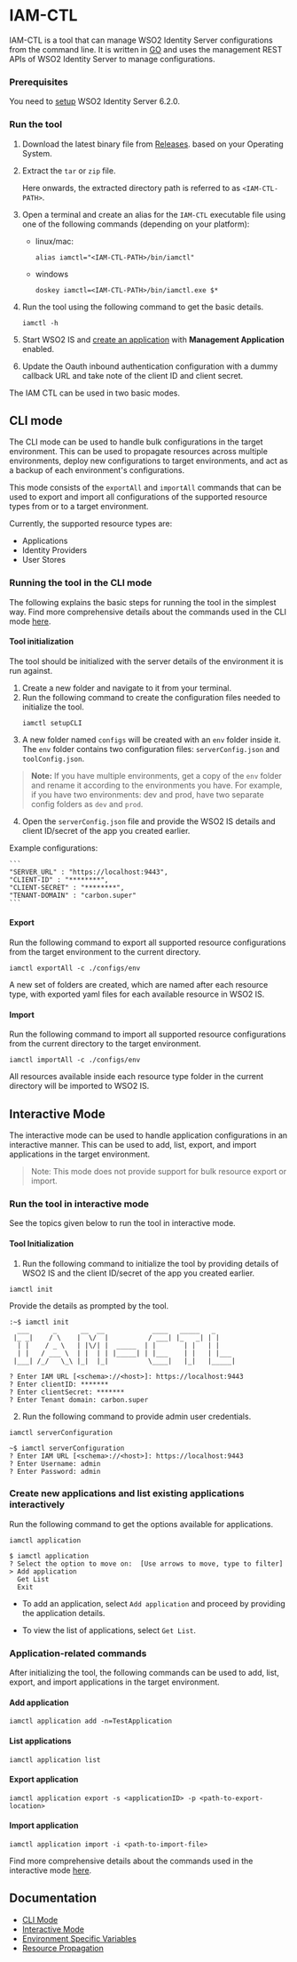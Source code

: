 # IAM-CTL

IAM-CTL is a tool that can manage WSO2 Identity Server configurations from the command line. It is written in [GO](https://go.dev/) and uses the management REST APIs of WSO2 Identity Server to manage configurations.

### Prerequisites
You need to [setup](https://is.docs.wso2.com/en/latest/get-started/sample-use-cases/set-up/) WSO2 Identity Server 6.2.0.

### Run the tool

1. Download the latest binary file from [Releases](https://github.com/wso2-extensions/identity-tools-cli/releases).
 based on your Operating System.

2. Extract the `tar` or `zip` file.

    Here onwards, the extracted directory path is referred to as `<IAM-CTL-PATH>`.

3. Open a terminal and create an alias for the `IAM-CTL` executable file using one of the following commands (depending on your platform):
   * linux/mac:
 
       ```
       alias iamctl="<IAM-CTL-PATH>/bin/iamctl" 
       ```

   * windows

       ```
       doskey iamctl=<IAM-CTL-PATH>/bin/iamctl.exe $*
       ```
 
4. Run the tool using the following command to get the basic details.
    ```
    iamctl -h
    ```
5. Start WSO2 IS and [create an application](https://is.docs.wso2.com/en/6.1.0/guides/applications/register-sp) with **Management Application** enabled.
6. Update the Oauth inbound authentication configuration with a dummy callback URL and take note of the client ID and client secret.


The IAM CTL can be used in two basic modes.
## CLI mode

The CLI mode can be used to handle bulk configurations in the target environment. This can be used to propagate resources across multiple environments, deploy new configurations to target environments, and act as a backup of each environment's configurations.

This mode consists of the `exportAll` and `importAll` commands that can be used to export and import all configurations of the supported resource types from or to a target environment. 

Currently, the supported resource types are: 
* Applications
* Identity Providers
* User Stores

### Running the tool in the CLI mode
The following explains the basic steps for running the tool in the simplest way. Find more comprehensive details about the commands used in the CLI mode [here](docs/cli-mode.md).

#### Tool initialization
The tool should be initialized with the server details of the environment it is run against.
1. Create a new folder and navigate to it from your terminal.
2. Run the following command to create the configuration files needed to initialize the tool.
    ```
    iamctl setupCLI
    ```
3. A new folder named ```configs``` will be created with an ```env``` folder inside it. The `env` folder contains two configuration files: ```serverConfig.json``` and ```toolConfig.json```.
> **Note:** If you have multiple environments, get a copy of the ```env``` folder and rename it according to the environments you have. For example, if you have two environments: dev and prod, have two separate config folders as ```dev``` and ```prod```. 
4. Open the ```serverConfig.json``` file and provide the WSO2 IS details and client ID/secret of the app you created earlier.

Example configurations:

    ```
    "SERVER_URL" : "https://localhost:9443",
    "CLIENT-ID" : "********",
    "CLIENT-SECRET" : "********",
    "TENANT-DOMAIN" : "carbon.super"
    ```

#### Export
Run the following command to export all supported resource configurations from the target environment to the current directory.
```
iamctl exportAll -c ./configs/env
```
A new set of folders are created, which are named after each resource type, with exported yaml files for each available resource in WSO2 IS.

#### Import
Run the following command to import all supported resource configurations from the current directory to the target environment.
```
iamctl importAll -c ./configs/env
```
All resources available inside each resource type folder in the current directory will be imported to WSO2 IS.

## Interactive Mode
The interactive mode can be used to handle application configurations in an interactive manner. This can be used to add, list, export, and import applications in the target environment.
> Note: This mode does not provide support for bulk resource export or import.

### Run the tool in interactive mode

See the topics given below to run the tool in interactive mode.
#### Tool Initialization
1. Run the following command to initialize the tool by providing details of WSO2 IS and the client ID/secret of the app you created earlier.
```
iamctl init
```
Provide the details as prompted by the tool.
```
:~$ iamctl init
  ___      _      __  __            ____   _____   _     
 |_ _|    / \    |  \/  |          / ___| |_   _| | |    
  | |    / _ \   | |\/| |  _____  | |       | |   | |    
  | |   / ___ \  | |  | | |_____| | |___    | |   | |___ 
 |___| /_/   \_\ |_|  |_|          \____|   |_|   |_____|
      
? Enter IAM URL [<schema>://<host>]: https://localhost:9443                                                   
? Enter clientID: *******
? Enter clientSecret: *******
? Enter Tenant domain: carbon.super
```
2. Run the following command to provide admin user credentials.
```
iamctl serverConfiguration
```
```
~$ iamctl serverConfiguration
? Enter IAM URL [<schema>://<host>]: https://localhost:9443
? Enter Username: admin
? Enter Password: admin
```

### Create new applications and list existing applications interactively
Run the following command to get the options available for applications.
```
iamctl application
```
```
$ iamctl application                                                      
? Select the option to move on:  [Use arrows to move, type to filter]
> Add application
  Get List
  Exit
```
* To add an application, select ```Add application``` and proceed by providing the application details.

* To view the list of applications, select ```Get List```.

### Application-related commands
After initializing the tool, the following commands can be used to add, list, export, and import applications in the target environment.
#### Add application
```
iamctl application add -n=TestApplication 
```
#### List applications
```
iamctl application list
```
#### Export application
```
iamctl application export -s <applicationID> -p <path-to-export-location>
```
#### Import application
```
iamctl application import -i <path-to-import-file>
```
Find more comprehensive details about the commands used in the interactive mode [here](docs/interactive-mode.md).

## Documentation

* [CLI Mode](docs/cli-mode.md)
* [Interactive Mode](docs/interactive-mode.md)
* [Environment Specific Variables](docs/env-specific-variables.md)
* [Resource Propagation](docs/resource-propagation.md)